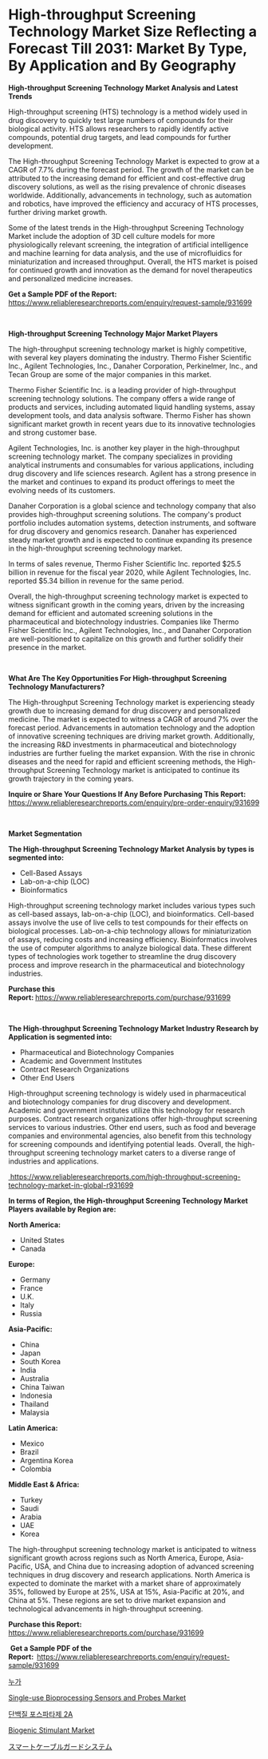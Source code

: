 <p><h1>High-throughput Screening Technology Market Size Reflecting a Forecast Till 2031: Market By Type, By Application and By Geography</h1></p><p><strong>High-throughput Screening Technology Market Analysis and Latest Trends</strong></p>
<p><p>High-throughput screening (HTS) technology is a method widely used in drug discovery to quickly test large numbers of compounds for their biological activity. HTS allows researchers to rapidly identify active compounds, potential drug targets, and lead compounds for further development.</p><p>The High-throughput Screening Technology Market is expected to grow at a CAGR of 7.7% during the forecast period. The growth of the market can be attributed to the increasing demand for efficient and cost-effective drug discovery solutions, as well as the rising prevalence of chronic diseases worldwide. Additionally, advancements in technology, such as automation and robotics, have improved the efficiency and accuracy of HTS processes, further driving market growth.</p><p>Some of the latest trends in the High-throughput Screening Technology Market include the adoption of 3D cell culture models for more physiologically relevant screening, the integration of artificial intelligence and machine learning for data analysis, and the use of microfluidics for miniaturization and increased throughput. Overall, the HTS market is poised for continued growth and innovation as the demand for novel therapeutics and personalized medicine increases.</p></p>
<p><strong>Get a Sample PDF of the Report:&nbsp;</strong> <a href="https://www.reliableresearchreports.com/enquiry/request-sample/931699">https://www.reliableresearchreports.com/enquiry/request-sample/931699</a></p>
<p>&nbsp;</p>
<p><strong>High-throughput Screening Technology Major Market Players</strong></p>
<p><p>The high-throughput screening technology market is highly competitive, with several key players dominating the industry. Thermo Fisher Scientific Inc., Agilent Technologies, Inc., Danaher Corporation, Perkinelmer, Inc., and Tecan Group are some of the major companies in this market.</p><p>Thermo Fisher Scientific Inc. is a leading provider of high-throughput screening technology solutions. The company offers a wide range of products and services, including automated liquid handling systems, assay development tools, and data analysis software. Thermo Fisher has shown significant market growth in recent years due to its innovative technologies and strong customer base.</p><p>Agilent Technologies, Inc. is another key player in the high-throughput screening technology market. The company specializes in providing analytical instruments and consumables for various applications, including drug discovery and life sciences research. Agilent has a strong presence in the market and continues to expand its product offerings to meet the evolving needs of its customers.</p><p>Danaher Corporation is a global science and technology company that also provides high-throughput screening solutions. The company's product portfolio includes automation systems, detection instruments, and software for drug discovery and genomics research. Danaher has experienced steady market growth and is expected to continue expanding its presence in the high-throughput screening technology market.</p><p>In terms of sales revenue, Thermo Fisher Scientific Inc. reported $25.5 billion in revenue for the fiscal year 2020, while Agilent Technologies, Inc. reported $5.34 billion in revenue for the same period.</p><p>Overall, the high-throughput screening technology market is expected to witness significant growth in the coming years, driven by the increasing demand for efficient and automated screening solutions in the pharmaceutical and biotechnology industries. Companies like Thermo Fisher Scientific Inc., Agilent Technologies, Inc., and Danaher Corporation are well-positioned to capitalize on this growth and further solidify their presence in the market.</p></p>
<p>&nbsp;</p>
<p><strong>What Are The Key Opportunities For High-throughput Screening Technology Manufacturers?</strong></p>
<p><p>The High-throughput Screening Technology market is experiencing steady growth due to increasing demand for drug discovery and personalized medicine. The market is expected to witness a CAGR of around 7% over the forecast period. Advancements in automation technology and the adoption of innovative screening techniques are driving market growth. Additionally, the increasing R&D investments in pharmaceutical and biotechnology industries are further fueling the market expansion. With the rise in chronic diseases and the need for rapid and efficient screening methods, the High-throughput Screening Technology market is anticipated to continue its growth trajectory in the coming years.</p></p>
<p><strong>Inquire or Share Your Questions If Any Before Purchasing This Report:</strong> <a href="https://www.reliableresearchreports.com/enquiry/pre-order-enquiry/931699">https://www.reliableresearchreports.com/enquiry/pre-order-enquiry/931699</a></p>
<p>&nbsp;</p>
<p><strong>Market Segmentation</strong></p>
<p><strong>The High-throughput Screening Technology Market Analysis by types is segmented into:</strong></p>
<p><ul><li>Cell-Based Assays</li><li>Lab-on-a-chip (LOC)</li><li>Bioinformatics</li></ul></p>
<p><p>High-throughput screening technology market includes various types such as cell-based assays, lab-on-a-chip (LOC), and bioinformatics. Cell-based assays involve the use of live cells to test compounds for their effects on biological processes. Lab-on-a-chip technology allows for miniaturization of assays, reducing costs and increasing efficiency. Bioinformatics involves the use of computer algorithms to analyze biological data. These different types of technologies work together to streamline the drug discovery process and improve research in the pharmaceutical and biotechnology industries.</p></p>
<p><strong>Purchase this Report:&nbsp;</strong><a href="https://www.reliableresearchreports.com/purchase/931699">https://www.reliableresearchreports.com/purchase/931699</a></p>
<p>&nbsp;</p>
<p><strong>The High-throughput Screening Technology Market Industry Research by Application is segmented into:</strong></p>
<p><ul><li>Pharmaceutical and Biotechnology Companies</li><li>Academic and Government Institutes</li><li>Contract Research Organizations</li><li>Other End Users</li></ul></p>
<p><p>High-throughput screening technology is widely used in pharmaceutical and biotechnology companies for drug discovery and development. Academic and government institutes utilize this technology for research purposes. Contract research organizations offer high-throughput screening services to various industries. Other end users, such as food and beverage companies and environmental agencies, also benefit from this technology for screening compounds and identifying potential leads. Overall, the high-throughput screening technology market caters to a diverse range of industries and applications.</p></p>
<p><a href="https://www.reliableresearchreports.com/high-throughput-screening-technology-market-in-global-r931699">&nbsp;https://www.reliableresearchreports.com/high-throughput-screening-technology-market-in-global-r931699</a></p>
<p><strong>In terms of Region, the High-throughput Screening Technology Market Players available by Region are:</strong></p>
<p>
    <p> <strong> North America: </strong>
        <ul>
            <li>United States</li>
            <li>Canada</li>
        </ul>
        </p> 
    <p> <strong> Europe: </strong>
        <ul>
            <li>Germany</li>
            <li>France</li>
            <li>U.K.</li>
            <li>Italy</li>
            <li>Russia</li>
        </ul>
        </p> 
    <p> <strong> Asia-Pacific: </strong>
        <ul>
            <li>China</li>
            <li>Japan</li>
            <li>South Korea</li>
            <li>India</li>
            <li>Australia</li>
            <li>China Taiwan</li>
            <li>Indonesia</li>
            <li>Thailand</li>
            <li>Malaysia</li>
        </ul>
        </p> 
    <p> <strong> Latin America: </strong>
        <ul>
            <li>Mexico</li>
            <li>Brazil</li>
            <li>Argentina Korea</li>
            <li>Colombia</li>
        </ul>
        </p> 
    <p> <strong> Middle East & Africa: </strong>
        <ul>
            <li>Turkey</li>
            <li>Saudi</li>
            <li>Arabia</li>
            <li>UAE</li>
            <li>Korea</li>
        </ul>
    </p>
    </p>
<p><p>The high-throughput screening technology market is anticipated to witness significant growth across regions such as North America, Europe, Asia-Pacific, USA, and China due to increasing adoption of advanced screening techniques in drug discovery and research applications. North America is expected to dominate the market with a market share of approximately 35%, followed by Europe at 25%, USA at 15%, Asia-Pacific at 20%, and China at 5%. These regions are set to drive market expansion and technological advancements in high-throughput screening.</p></p>
<p><strong>Purchase this Report: </strong><a href="https://www.reliableresearchreports.com/purchase/931699">https://www.reliableresearchreports.com/purchase/931699</a></p>
<p>&nbsp;<strong>Get a Sample PDF of the Report:&nbsp;&nbsp;</strong><a href="https://www.reliableresearchreports.com/enquiry/request-sample/931699">https://www.reliableresearchreports.com/enquiry/request-sample/931699</a></p>
<p><strong></strong></p>
<p><p><a href="https://medium.com/@mujgankortalih/%EB%88%84%EA%B0%80-%EB%A7%88%EC%BC%93-%EA%B7%9C%EB%AA%A8%EB%8A%94-%EC%97%B0%ED%8F%89%EA%B7%A0-%EC%84%B1%EC%9E%A5%EB%A5%A0%EC%9D%B8-10-5-%EB%A1%9C-%EC%84%B1%EC%9E%A5%ED%95%98%EA%B3%A0-%EC%9E%88%EC%9C%BC%EB%A9%B0-%EC%9D%B4-%EB%B3%B4%EA%B3%A0%EC%84%9C%EB%8A%94-%EC%A2%85%EB%A5%98-%EC%9D%91%EC%9A%A9-%EC%84%B1%EC%9E%A5-%EA%B7%B8%EB%A6%AC%EA%B3%A0-2024%EB%85%84%EC%97%90%EC%84%9C-2031%EB%85%84%EA%B9%8C%EC%A7%80%EC%9D%98-%EC%98%88%EC%B8%A1-%EB%B6%84%EC%84%9D%EC%9D%84-%EB%8B%A4%EB%A3%A8%EA%B3%A0-%EC%9E%88%EC%8A%B5%EB%8B%88%EB%8B%A4-846cae29595d">누가</a></p><p><a href="https://issuu.com/reportprime-2/docs/single-use-bioprocessing-sensors-an_f62d15a56512f7">Single-use Bioprocessing Sensors and Probes Market</a></p><p><a href="https://medium.com/@kelvinfeenrey98677/2024%EB%85%84%EB%B6%80%ED%84%B0-2031%EB%85%84%EA%B9%8C%EC%A7%80-%EC%98%88%EC%B8%A1%EB%90%9C-%ED%88%AC%EC%9E%90%EC%9E%90%EC%99%80-%EC%9D%B4%ED%95%B4%EA%B4%80%EA%B3%84%EC%9E%90%EB%A5%BC-%EC%9C%84%ED%95%9C-%EC%8B%9C%EC%9E%A5-%EB%B6%84%EC%84%9D-%EC%8B%A0%ED%9D%A5-%EB%8B%A8%EB%B0%B1%EC%A7%88-%EC%9D%B8%EC%82%B0%ED%99%94%ED%9A%A8%EC%86%8C-2a-%EC%8B%9C%EC%9E%A5-%EA%B8%B0%ED%9A%8C-6cacb374c92f">단백질 포스파타제 2A</a></p><p><a href="https://github.com/RoccoManning/Market-Research-Report-List-6/blob/main/biogenic-stimulant-market.md">Biogenic Stimulant Market</a></p><p><a href="https://medium.com/@khkjaxbn36/%E3%82%B9%E3%83%9E%E3%83%BC%E3%83%88%E3%82%B1%E3%83%BC%E3%83%96%E3%83%AB%E3%82%AC%E3%83%BC%E3%83%89%E3%82%B7%E3%82%B9%E3%83%86%E3%83%A0%E3%81%AE%E5%B8%82%E5%A0%B4%E3%82%B7%E3%82%A7%E3%82%A2%E3%81%A8%E5%B8%82%E5%A0%B4%E5%88%86%E6%9E%90-%E6%88%90%E9%95%B7%E3%83%88%E3%83%AC%E3%83%B3%E3%83%89%E3%81%A8%E4%BA%88%E6%B8%AC-2024%E5%B9%B4%E3%81%8B%E3%82%892031%E5%B9%B4%E3%81%BE%E3%81%A7%E3%81%AE%E6%9C%9F%E9%96%93-6791de7a7ac5">スマートケーブルガードシステム</a></p></p>
